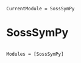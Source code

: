 ```@meta
CurrentModule = SossSymPy
```

# SossSymPy

```@index
```

```@autodocs
Modules = [SossSymPy]
```
